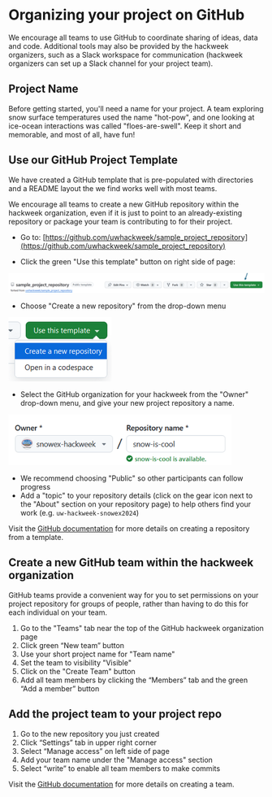 # Organizing your project on GitHub

We encourage all teams to use GitHub to coordinate sharing of ideas, data and code. Additional tools may also be provided by the hackweek organizers, such as a Slack workspace for communication (hackweek organizers can set up a Slack channel for your project team).

## Project Name

Before getting started, you'll need a name for your project. A team exploring snow surface temperatures used the name "hot-pow", and one looking at ice-ocean interactions was called "floes-are-swell". Keep it short and memorable, and most of all, have fun!

## Use our GitHub Project Template

We have created a GitHub template that is pre-populated with directories and a README layout the we find works well with most teams.

We encourage all teams to create a new GitHub repository within the hackweek organization, even if it is just to point to an already-existing repository or package your team is contributing to for their project.

* Go to: [https://github.com/uwhackweek/sample_project_repository](https://github.com/uwhackweek/sample_project_repository)

* Click the green "Use this template" button on right side of page:

![use-this-template-screenshot](../../images/project-template.png)

* Choose "Create a new repository" from the drop-down menu

![create-new-repo-screenshot](../../images/project-template2.png)

* Select the GitHub organization for your hackweek from the "Owner" drop-down menu, and give your new project repository a name.

![repo-owner-and-name-screenshot](../../images/project-template3.png)

* We recommend choosing "Public" so other participants can follow progress
* Add a "topic" to your repository details (click on the gear icon next to the "About" section on your repository page) to help others find your work (e.g. `uw-hackweek-snowex2024`)

Visit the [GitHub documentation](https://docs.github.com/en/repositories/creating-and-managing-repositories/creating-a-repository-from-a-template#creating-a-repository-from-a-template) for more details on creating a repository from a template.

## Create a new GitHub team within the hackweek organization
GitHub teams provide a convenient way for you to set permissions on your project repository for groups of people, rather than having to do this for each individual on your team. 

1. Go to the "Teams" tab near the top of the GitHub hackweek organization page
1. Click green “New team” button
1. Use your short project name for "Team name"
1. Set the team to visibility "Visible"
1. Click on the "Create Team" button
1. Add all team members by clicking the “Members” tab and the green “Add a member” button

## Add the project team to your project repo 

1. Go to the new repository you just created 
1. Click “Settings” tab in upper right corner
1. Select “Manage access” on left side of page
1. Add your team name under the "Manage access" section
1. Select “write” to enable all team members to make commits

Visit the [GitHub documentation](https://docs.github.com/en/organizations/organizing-members-into-teams/creating-a-team) for more details on creating a team.
